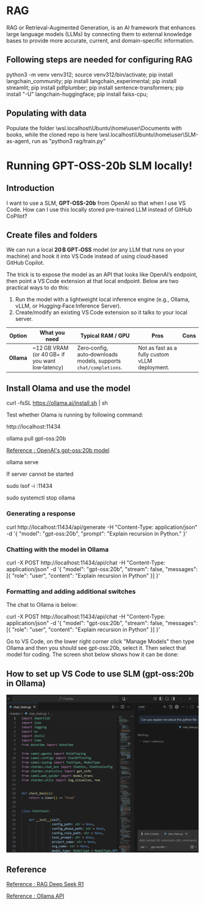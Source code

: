 # RAG

RAG or Retrieval-Augmented Generation, is an AI framework that enhances large language models (LLMs) by connecting them to external knowledge bases to provide more accurate, current, and domain-specific information. 


## Following steps are needed for configuring RAG

python3 -m venv venv312; source venv312/bin/activate;
pip install langchain_community;
pip install langchain_experimental;
pip install streamlit;
pip install pdfplumber;
pip install sentence-transformers;
pip install "-U" langchain-huggingface;
pip install faiss-cpu;

## Populating with data

Populate the folder \\wsl.localhost\Ubuntu\home\user\Documents with books, while the cloned repo is here \\wsl.localhost\Ubuntu\home\user\SLM-as-agent, run as "python3 rag/train.py"



# Running GPT-OSS-20b SLM locally!

## Introduction

I want to use a SLM, **GPT-OSS-20b** from OpenAI so that when I use VS Code. How can I use this locally stored pre-trained LLM instead of GitHub CoPilot?


## Create files and folders

We can run a local **20 B GPT‑OSS** model (or any LLM that runs on your machine) and hook it into VS Code instead of using cloud‑based GitHub Copilot.

The trick is to expose the model as an API that looks like OpenAI’s endpoint, then point a VS Code extension at that local endpoint. Below are two practical ways to do this:

1.  Run the model with a lightweight local inference engine (e.g., Ollama, vLLM, or Hugging‑Face Inference Server).
2.  Create/modify an existing VS Code extension so it talks to your local server.




| Option |  What you need |  Typical RAM / GPU |  Pros | Cons |
|----------|--------------------|--------------|-------|------|
**Ollama**  | ~12 GB VRAM (or 40 GB+ if you want low‑latency) |  Zero‑config, auto‑downloads models, supports  `chat/completions`. |  Not as fast as a fully custom vLLM deployment. |

## Install Olama and use the model

curl -fsSL https://ollama.ai/install.sh | sh

Test whether Olama is running by following command:

http://localhost:11434

ollama pull gpt-oss:20b

[Reference : OpenAI's gpt-oss:20b model](https://ollama.com/library/gpt-oss)

ollama serve

If server cannot be started

sudo lsof -i :11434

sudo systemctl stop ollama

### Generating a response

curl http://localhost:11434/api/generate -H "Content-Type: application/json" -d '{
  "model": "gpt-oss:20b",
  "prompt": "Explain recursion in Python."
}'

### Chatting with the model in Ollama

curl -X POST http://localhost:11434/api/chat -H "Content-Type: application/json" -d '{
  "model": "gpt-oss:20b",
  "stream": false,
  "messages": [{ "role": "user", "content": "Explain recursion in Python" }]
}'

### Formatting and adding additional switches

The chat to Ollama is below:

curl -X POST http://localhost:11434/api/chat -H "Content-Type: application/json" -d '{ 
   "model": "gpt-oss:20b", 
   "stream": false, 
   "messages": [{ "role": "user", "content": "Explain recursion in Python" }] 
}'


Go to VS Code, on the lower right corner click "Manage Models" then type Ollama and then you should see gpt-oss:20b, select it.
Then select that model for coding. The screen shot below shows how it can be done:


## How to set up VS Code to use SLM (gpt-oss:20b in Ollama)


![How to use SLM](SLM.png "Small Language Model")


## Reference

[Reference : RAG Deep Seek R1](https://apidog.com/blog/rag-deepseek-r1-ollama/)

[Reference : Ollama API](https://github.com/ollama/ollama)

